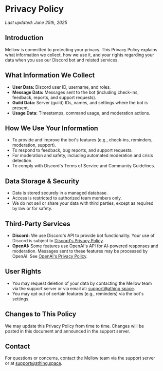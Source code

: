 # Privacy Policy

_Last updated: June 25th, 2025_

## Introduction

Mellow is committed to protecting your privacy. This Privacy Policy explains what information we collect, how we use it, and your rights regarding your data when you use our Discord bot and related services.

## What Information We Collect

-   **User Data:** Discord user ID, username, and roles.
-   **Message Data:** Messages sent to the bot (including check-ins, feedback, reports, and support requests).
-   **Guild Data:** Server (guild) IDs, names, and settings where the bot is present.
-   **Usage Data:** Timestamps, command usage, and moderation actions.

## How We Use Your Information

-   To provide and improve the bot's features (e.g., check-ins, reminders, moderation, support).
-   To respond to feedback, bug reports, and support requests.
-   For moderation and safety, including automated moderation and crisis detection.
-   To comply with Discord's Terms of Service and Community Guidelines.

## Data Storage & Security

-   Data is stored securely in a managed database.
-   Access is restricted to authorized team members only.
-   We do not sell or share your data with third parties, except as required by law or for safety.

## Third-Party Services

-   **Discord:** We use Discord's API to provide bot functionality. Your use of Discord is subject to [Discord's Privacy Policy](https://discord.com/privacy).
-   **OpenAI:** Some features use OpenAI's API for AI-powered responses and moderation. Messages sent to these features may be processed by OpenAI. See [OpenAI's Privacy Policy](https://openai.com/policies/privacy-policy).

## User Rights

-   You may request deletion of your data by contacting the Mellow team via the support server or via email at: [support@athing.space](mailto:support@athing.space).
-   You may opt out of certain features (e.g., reminders) via the bot's settings.

## Changes to This Policy

We may update this Privacy Policy from time to time. Changes will be posted in this document and announced in the support server.

## Contact

For questions or concerns, contact the Mellow team via the support server or at [support@athing.space](mailto:support@athing.space).
